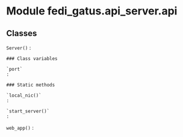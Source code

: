 Module fedi_gatus.api_server.api
================================

Classes
-------

`Server()`
:   

    ### Class variables

    `port`
    :

    ### Static methods

    `local_nic()`
    :

    `start_server()`
    :

`web_app()`
: